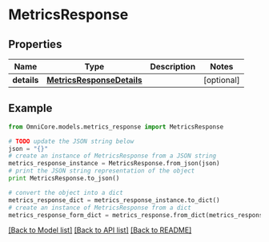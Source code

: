 # MetricsResponse


## Properties
Name | Type | Description | Notes
------------ | ------------- | ------------- | -------------
**details** | [**MetricsResponseDetails**](MetricsResponseDetails.md) |  | [optional] 

## Example

```python
from OmniCore.models.metrics_response import MetricsResponse

# TODO update the JSON string below
json = "{}"
# create an instance of MetricsResponse from a JSON string
metrics_response_instance = MetricsResponse.from_json(json)
# print the JSON string representation of the object
print MetricsResponse.to_json()

# convert the object into a dict
metrics_response_dict = metrics_response_instance.to_dict()
# create an instance of MetricsResponse from a dict
metrics_response_form_dict = metrics_response.from_dict(metrics_response_dict)
```
[[Back to Model list]](../README.md#documentation-for-models) [[Back to API list]](../README.md#documentation-for-api-endpoints) [[Back to README]](../README.md)


